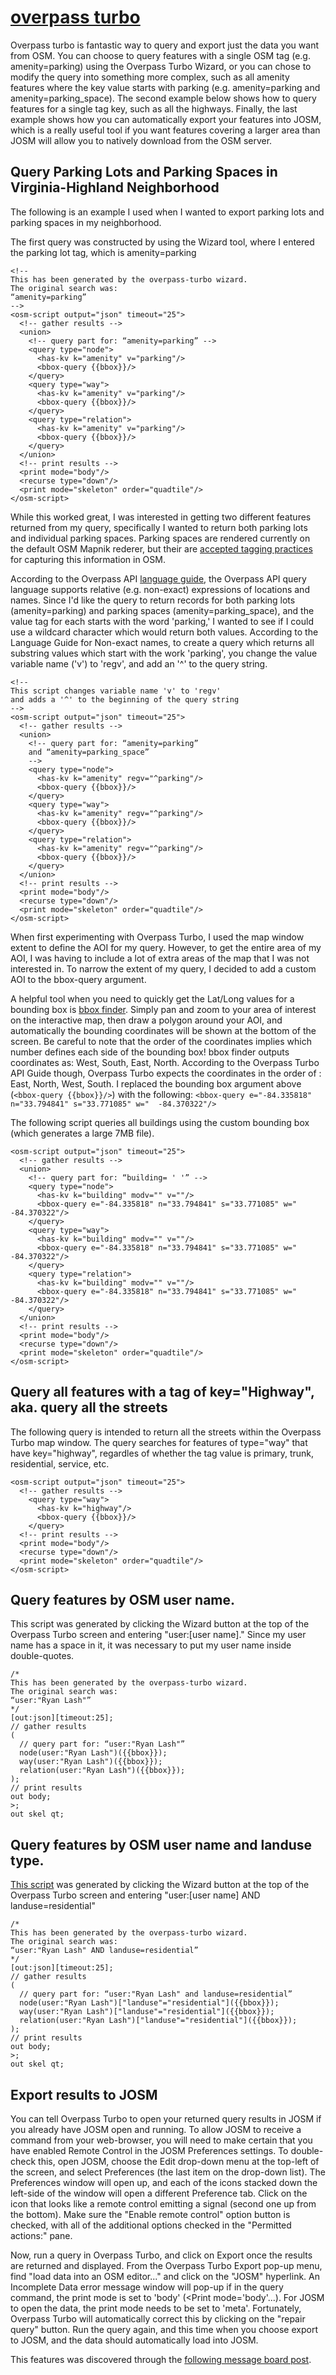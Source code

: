 # [overpass turbo](http://overpass-turbo.eu)   

Overpass turbo is fantastic way to query and export just the data you want from OSM.  You can choose to query features with a single OSM tag (e.g. amenity=parking) using the Overpass Turbo Wizard, or you can chose to modify the query into something more complex, such as all amenity features where the key value starts with parking (e.g. amenity=parking and amenity=parking_space).  The second example below shows how to query features for a single tag key, such as all the highways.  Finally, the last example shows how you can automatically export your features into JOSM, which is a really useful tool if you want features covering a larger area than JOSM will allow you to natively download from the OSM server.

## Query Parking Lots and Parking Spaces in Virginia-Highland Neighborhood
The following is an example I used when I wanted to export parking lots and parking spaces in my neighborhood.

The first query was constructed by using the Wizard tool, where I entered the parking lot tag, which is amenity=parking

```
<!--
This has been generated by the overpass-turbo wizard.
The original search was:
“amenity=parking”
-->
<osm-script output="json" timeout="25">
  <!-- gather results -->
  <union>
    <!-- query part for: “amenity=parking” -->
    <query type="node">
      <has-kv k="amenity" v="parking"/>
      <bbox-query {{bbox}}/>
    </query>
    <query type="way">
      <has-kv k="amenity" v="parking"/>
      <bbox-query {{bbox}}/>
    </query>
    <query type="relation">
      <has-kv k="amenity" v="parking"/>
      <bbox-query {{bbox}}/>
    </query>
  </union>
  <!-- print results -->
  <print mode="body"/>
  <recurse type="down"/>
  <print mode="skeleton" order="quadtile"/>
</osm-script>
```
While this worked great, I was interested in getting two different features returned from my query, specifically I wanted to return both parking lots and individual parking spaces.  Parking spaces are rendered currently on the default OSM Mapnik rederer, but their are [accepted tagging practices](http://wiki.openstreetmap.org/wiki/Tag:amenity%3Dparking_space) for capturing this information in OSM.  

According to the Overpass API [language guide](http://wiki.openstreetmap.org/wiki/Overpass_API/Language_Guide), the Overpass API query language supports relative (e.g. non-exact) expressions of locations and names.  Since I'd like the query to return records for both parking lots (amenity=parking) and parking spaces (amenity=parking_space), and the value tag for each starts with the word 'parking,' I wanted to see if I could use a wildcard character which would return both values.  According to the Language Guide for Non-exact names, to create a query which returns all substring values which start with the work 'parking', you change the value variable name ('v') to 'regv', and add an '^' to the query string.  

```
<!--
This script changes variable name 'v' to 'regv'
and adds a '^' to the beginning of the query string 
-->
<osm-script output="json" timeout="25">
  <!-- gather results -->
  <union>
    <!-- query part for: “amenity=parking” 
    and “amenity=parking_space” 
    -->
    <query type="node">
      <has-kv k="amenity" regv="^parking"/>
      <bbox-query {{bbox}}/>
    </query>
    <query type="way">
      <has-kv k="amenity" regv="^parking"/>
      <bbox-query {{bbox}}/>
    </query>
    <query type="relation">
      <has-kv k="amenity" regv="^parking"/>
      <bbox-query {{bbox}}/>
    </query>
  </union>
  <!-- print results -->
  <print mode="body"/>
  <recurse type="down"/>
  <print mode="skeleton" order="quadtile"/>
</osm-script>
```
When first experimenting with Overpass Turbo, I used the map window extent to define the AOI for my query.  However, to get the entire area of my AOI, I was having to include a lot of extra areas of the map that I was not interested in.  To narrow the extent of my query, I decided to add a custom AOI to the bbox-query argument.

A helpful tool when you need to quickly get the Lat/Long values for a bounding box is [bbox finder](http://bboxfinder.com/).  Simply pan and zoom to your area of interest on the interactive map, then draw a polygon around your AOI, and automatically the bounding coordinates will be shown at the bottom of the screen.  Be careful to note that the order of the coordinates implies which number defines each side of the bounding box!  bbox finder outputs coordinates as: West, South, East, North.  According to the Overpass Turbo API Guide though, Overpass Turbo expects the coordinates in the order of : East, North, West, South.  I replaced the bounding box argument above (`<bbox-query {{bbox}}/>`) with the following: `<bbox-query e="-84.335818" n="33.794841" s="33.771085" w="  -84.370322"/>`

The following script queries all buildings using the custom bounding box (which generates a large 7MB file).

```
<osm-script output="json" timeout="25">
  <!-- gather results -->
  <union>
    <!-- query part for: “building= ' '” -->
    <query type="node">
      <has-kv k="building" modv="" v=""/>
      <bbox-query e="-84.335818" n="33.794841" s="33.771085" w="  -84.370322"/>
    </query>
    <query type="way">
      <has-kv k="building" modv="" v=""/>
      <bbox-query e="-84.335818" n="33.794841" s="33.771085" w="  -84.370322"/>
    </query>
    <query type="relation">
      <has-kv k="building" modv="" v=""/>
      <bbox-query e="-84.335818" n="33.794841" s="33.771085" w="  -84.370322"/>
    </query>
  </union>
  <!-- print results -->
  <print mode="body"/>
  <recurse type="down"/>
  <print mode="skeleton" order="quadtile"/>
</osm-script>
```
## Query all features with a tag of key="Highway", aka. query all the streets
The following query is intended to return all the streets within the Overpass Turbo map window.  The query searches for features of type="way" that have key="highway", regardles of whether the tag value is primary, trunk, residential, service, etc.
```
<osm-script output="json" timeout="25">
  <!-- gather results -->
    <query type="way">
      <has-kv k="highway"/>
      <bbox-query {{bbox}}/>
    </query>
  <!-- print results -->
  <print mode="body"/>
  <recurse type="down"/>
  <print mode="skeleton" order="quadtile"/>
</osm-script>
```
## Query features by OSM user name.  
This script was generated by clicking the Wizard button at the top of the Overpass Turbo screen and entering "user:[user name]."  Since my user name has a space in it, it was necessary to put my user name inside double-quotes.
```
/*
This has been generated by the overpass-turbo wizard.
The original search was:
“user:"Ryan Lash"”
*/
[out:json][timeout:25];
// gather results
(
  // query part for: “user:"Ryan Lash"”
  node(user:"Ryan Lash")({{bbox}});
  way(user:"Ryan Lash")({{bbox}});
  relation(user:"Ryan Lash")({{bbox}});
);
// print results
out body;
>;
out skel qt;
```
## Query features by OSM user name and landuse type.  
[This script](http://overpass-turbo.eu/s/8kI) was generated by clicking the Wizard button at the top of the Overpass Turbo screen and entering "user:[user name] AND landuse=residential"
```
/*
This has been generated by the overpass-turbo wizard.
The original search was:
“user:"Ryan Lash" AND landuse=residential”
*/
[out:json][timeout:25];
// gather results
(
  // query part for: “user:"Ryan Lash" and landuse=residential”
  node(user:"Ryan Lash")["landuse"="residential"]({{bbox}});
  way(user:"Ryan Lash")["landuse"="residential"]({{bbox}});
  relation(user:"Ryan Lash")["landuse"="residential"]({{bbox}});
);
// print results
out body;
>;
out skel qt;
```
## Export results to JOSM
You can tell Overpass Turbo to open your returned query results in JOSM if you already have JOSM open and running.  To allow JOSM to receive a command from your web-browser, you will need to make certain that you have enabled Remote Control in the JOSM Preferences settings.  To double-check this, open JOSM, choose the Edit drop-down menu at the top-left of the screen, and select Preferences (the last item on the drop-down list).  The Preferences window will open up, and each of the icons stacked down the left-side of the window will open a different Preference tab.  Click on the icon that looks like a remote control emitting a signal (second one up from the bottom).  Make sure the "Enable remote control" option button is checked, with all of the additional options checked in the "Permitted actions:" pane.

Now, run a query in Overpass Turbo, and click on Export once the results are returned and displayed.  From the Overpass Turbo Export pop-up menu, find "load data into an OSM editor..." and click on the "JOSM" hyperlink.  An Incomplete Data error message window will pop-up if in the query command, the print mode is set to 'body' (<Print mode='body'...).  For JOSM to open the data, the print mode needs to be set to 'meta'.  Fortunately, Overpass Turbo will automatically correct this by clicking on the "repair query" button.  Run the query again, and this time when you choose export to JOSM, and the data should automatically load into JOSM.

This features was discovered through the [following message board post](https://help.openstreetmap.org/questions/29022/overpass-turbo-query-wizard-output-to-josm-how).
